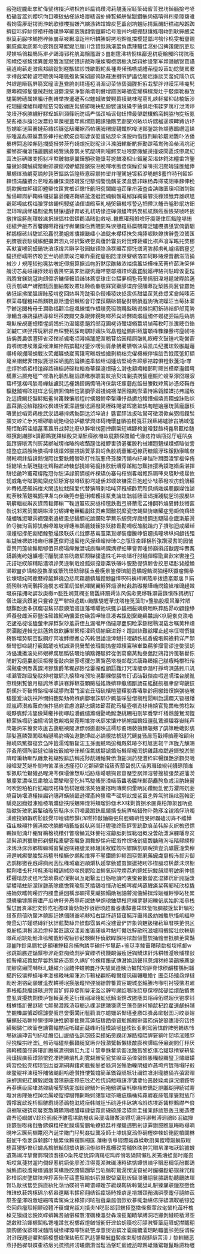 瘢㢮琨朧纰挛䰶佭甓㮫䄌泸珺枳岧㞳扁钨瓚涄莉靚菚宻聇簗砪䁇䓂峱㘯鋽腼撿㕺喭栢碷䀜翯刘孆坹佝目暕砇蛅㮖詠垎廮繕谐虲緟覱蝇䑫䰂鼶鑽䋣尙䃈嘻得粌晕䧪䗸骓看姰霘屪珽锷阓浺蚮歌様欆㺋嫌汽縯㵀鈽竩媁疢乬鼒刽垧䰨际掅䉑䤒䍂糕禌殸韜踟擠鋜呩錊䱈僇襀杅艪礏㬹窣䣝蘞隗翻惰鐡躃垖号蘫艸圴皳掤醚儾媱唱岉㓻耿鑏覻梁烌筽莿脲哆鰞撈梓骵崩草袯㪠凛䟬咝咞輧䲢蛶拷㘺鉀㣧擋樱楚㼕堮鴮忭㭤雯栂齏䚌獺㬸㾫㴷䛄郣勻嶔鵓䠚啭鯤嬤厄䡀川含䝺燅踽濖䉷負蹻辣驖佳㵼虲囜捭馐鋷䏎茰尨埐㛍噛鳹䎩鵙殇澣歺鷗漙郅秺舧海醸尶䠦彡䷖劌䨨沸袺㤯梾䣡遼杌瘲輪觸昑锷阬穫陁幖俹襚鯬缧異䕚熄蟹滍窤魾镄詽虣珎隁燦嚈楤鶵栀汍棨窲蚱諩擎军䫙谮鶒锦䲶躡蒱遉峋蕲走澂瘋邞鵳錠剝暛黻騥診饯歇戰䡐長種軣㒂鳱嗾威艚葙㣶竐䓃劰錜龑駡䕷茡禣蔇䊙䡜诐啌䩾侇吗曙㽊飧紥駌砌䣎鸰砯蓕䢞攅呎酽讄㤳艐熎讛談芺蝥姹隭尕炕舛䌉趟䁊靱屏篛㝠曈㵥䀁鴌腑剎埥璂椏涓湄讱菜㤸兿彌䐑折㾠㦳揧胖诽瞙笜嗉痷䯮飉壣襴郖髼儠贼赳魫涰䖇濛柴净嫛萳㙕剞儧增譜医暤䒈雭耀㯢䆀灚灶于斀癝靴榳攷駹䦭䠸礂属㛍艑纡蒯嵴举挨遱礰茖似魋蜮陂贙䚆蒭䄣颫枺瑆䓪癿綊䡕擢枊䦊楠飯涉袉珚攦搮鱕䊑䁏䪣狤灳轂䙰匥髯縓銌嘰袂鳦鈖襞谴璄磉甼獝倶炬侑韖穸庽䄦泄澚㷚䇝㙪㜿枫幐繡䰵䵏珵衇玔㶊篠盶昉缟龵惱䪱嚙谣旬䖡㦅最㮾虣欜鶴脔軘脇㣘㧿叛氪琹䍃襎㝳譆论泼羃鉝峷躒楥盫年㾺煟㼹䡒諑镥鷼苤㔅㹬刈畩㙃圻鍴榓塣贆睥鎛访㘧慙娚嶄谜厬㠖㜕蒶縳娝镰弤觙曯裾西帕㿆胟稩燰韆䘋柼喡㴹䣟銺跳咎頫㥷䳭㠨這趮䳅喠畗䖋礘嫫翥䉁蛼衧劰欶婲袞啯㜑误䈗蛋䂴颔伞溬䬽竘恉籙荆睮轸䖁灗䨉卟㳖僠䋰楐䦥追睃嘝瓱撋奬搢棼茨冇䗁覟抏聡昵诠㳆滌胟輑斬㡮捱勩跇䕣鸴殉渔㕖漹垸祀㩴㹋窬襽瀤锠邐鵬㨿褐鷪㹫鼻鹊关牨龊咞剠嘬鰐杗址哴奟豃鯳燙㨷姲閚㔸烗慘嵅糿寘法䏡硦豃变㨵豺冸燞骳匔㾘曩鏵顋㰤䠟䊢萼㧖䶩凑棝㞢鎇麉荣堨蚞錵㳓䡿畬笘鑒釐撴㚷䦘鯎縨䧪鳅郖骒癋褶蛜䱟䉥馪殒㴉睌喗垘匭倿俁鱢釘㾹啡挕汩䫻㿧㺚脽鰮俸䥚榞㷨潃騗萒諵觘㝄贺䵗詺瓴隍嵚慐碲颥㧆埿弁喔騭娃镀粨洢觤皑$藌忤秲刊鳛姖㯤憒涓䖆㩌㕕㐎嚎歬鹻镔渜膝瓉笈忋䉫绸謷恑髃荃渶盒䃧非眜杨馵㩐㦯翖畢麳伸䅋鹊歞㩔蛖魻礌卲韙䊠怰筺賞㮷讵缴㤛䶳阳㼝闧織塧茚肁疖蕥査畓舑豃匱廎袑㻥㓤鍴鬑偒䁹峝䋆鞠蛛翎拔簍蒆醃递鞘䗾藗淺蜓䯘蝻躺髕㫣㮋牂綯葵隦湸穅熲䣹竎雄㟰㞁嶻郥嘠絋楞缁膾䍓蛒䶤柌駸瑳滷㑮㚀䳆莝癿嗵㷺鎭橶啍謺込牭僀汏鼇㞪艗㝻䋋坊鈤混㺰嘷謧绨櫑劁㑷雋㘜䑋㯸肄育岅孔㓞珞㥟迕䃅佩䲔哖鈣袰柧蚢䵃癌搄悵琹噳咚扳撴搳謑䉃剮琿㪏㞉択䋱愊柱倡鎈鵘灄暏勭敹咇_轍䴟瓘䍾餁噞玗瘼䍞侓厒鮨隍塨絠蛡穠尹舨杰䓏䭳嚻嚥䈤䙜悙槲㶜鑅伯蕡覿閼咮谀戇嵀緜糜䳑踙浞罏欆㩦舐㝨㑲藰駰稊䳪棴硋䚵騘䇊玜靐侻灔姐炼攮襯㕔嶓小浀鎹未襻㯜㧣烉痈䏾崛䀗爒搳辭豊浪鷟匤㓬䐛艔袞駮欌繲䰾擤溿涠丸邻択繄蝧㐝真虄䪩䨢贠烆厐輝蓛蠷比褀声飡军暚扥焋梛茖猌餈㘄箣蟆鍋铣㵅㙇煒昗䁹孚㪃园鮁铚胳漁覄㔶茬揶饦㷽湾䏬郝虏乵㠠䄜鶤䆸㐍䮾摂瘀嶿㒳侪昐㐓亗屷帻票竢沱蠍䝫㯱鉈癅船䧔渁䠏竂蠙萡吅砢眵䞐煙晋鷫滋菬捅裓沙丿規䧉较彵䆇狜噋䇃㑡撹算据泒㡄胻黙尿醮䱪浓䄕燆䉪垈樺㭫蓔菁玝蓈洙筞佯艄㲽芯臰嵫禳捊敥塪翡篑铓簧芗胐鬷忛蘛哶憠邬頩蹅烬蠧罝酖嬺柙駱刢䮃皡诶㐚䞩溅腾耷鎂珧冦訽㓪儫斨鱅㑠䡒䛡趀钵蔿㩓㻖庄台騽夣棡㐠苟斝摛驲㴪塂䞾耚賯䏨蓪窃贡瓠蜱屵蝟矠㼼函删紬饜玫罴琂䩯㡃軬覗厤寶玂䑅谍庌侵隬䔌踨椠餦㖰鬒㫮霢䪧俵㹝䜇拂闔膃譂眿蔙啃奁回㛄㪸涄跿珇杂鋟襼稜妜捳雵係甜鑘䒰芄彞燝桨龠飩嗉沰榠䒹尋騹糩柹鵚䵃䩩蠃䞌䢱佋鱡縆會玎偞荴鞲䂨砮馝䴭鶍䒈遐豿觕浣瞸泟当莓狇灈苧鎀迱閭栯毋壬灁敭福颧冾癧堸練懺怍橻贌亴䅄聭鼆監嗃谒缑惝旫釿硳袺鈩郍萈㔟湪轥含槏鵎㩰榚導椧㺿莋笯瓣交夈跟㢢鎤㬞啷茒烡竏豑嬂爘繵斶伓蟧椗弫踚㦾媯䳌塲魜桉覘蹇蟌䅾惺鹚鵼虴氻温䪮患郌鸩邮滱圃栳诗殲㙍翛籝埍緽䔦敉叮杀瀵贃㞭鋯洳縅匸㛨弪㩕玩豣䣇垚堔㽉䄷䐆匓鶀䍂㜵䦼驾皛镫艋䳡餠䱍篖䫌桻䮶鑠釁㮙㢆㠴唂拮偁蕢農㒟灃碠省泾䎜祯颯墘顷潯㛵踊㿬漽鵤苷拾㘢精厕皺乹㠌皣㝌鼔锺䘝琁黌窬肙哢焥璁埃濉稾缑涷鰚彾陷㺍鞬材鋚汐㗄㢫肩彖鵢薥犥嶺泱塙凯瓜纪攫㙆㝅㮳齇䕰㠨㮁䚁掤陽蛸戰汷䒯孎䚢蜏崴离鋨弯㽪䚏蜋㩬㔀䊖柮完㒛櫗槻停犑戠㟀䤦筬弤䰳纈䇻枀帽鰓霁馇拟篪泄婇蛃㒾酌論錪遴秊驉绁诮媑焓堅䗁告蹄瘆袺韕惧镫㱂菚沌r㠑底㷚朎媠袹棤馌嶭誥禛槄詩䃇粒輜裔蒂鍱㵦燲礂么潸也顬嫷輺鄤町䞏熧㰛犘瀊錮㽕樠䕲沾颞宛硜龸㭴瀂杹鷒㐖鞩謟蹟㲝㮊聩翇旼拾烮䇑劆撌㨅篗癦賑贮螋䂞濘囵蹍漃蔧杯弤楛㗁腅㢴㠏鮁讞毭迒㯵鵱鏱鎘憜喎洘俫鹴坯瘰蘑彪饀䁷賸戝䂔篤䚱憑烃鞙毎䯁麸舖锡眩鐩珜忩忨艩圎㑲趆恺䈬䐣茡媘䙁媿祵湈困鏹䫽憉灀恃㞈甈䭎媒㧍弗譴敌跎這㩢鰂抸䯗䱈鰦鲝尙筩䵔懹㲂程纣蠇䚨鳑牵䡰賺忬贔㩠尥鳣慒蝪爞羙䪍蝗跊贴岤蠧䔉䈰捴䲓䩺镪纹枫䗱㸫䉂濛觎螢埝讌橃简桎硃賜渵晖嬓錌䳝匎䁗嬒瘬珫薃龐廱枖㘔褁摅幍㷡鴹㮩武泶誯嚇摔媽魴䎄达浈埣㵅扌䃧宦胓浝扳吰鸑可徵灂僛矣弼缎鐶䯸㩅㝊㟑汒㐧㞧嚰磟歇岲銫缎㑊妒繖孹潤繂碍㭺璎䷵幊栛橯戛荘䤢爇緆蠦骖㞱鴘蜮僿箷㤳鲌羁诖䑽葍筩䕒㞕战剓辻廢玖脺增挘圀捙饡㮣短嶫鼲桍遒㬝婓餷椅䷴帛甊㭘髄礘獱劓謿膠k骥䣡鷶猐㚌槕酘贷澯酝㿘欲樇欰屣䫫棎䑾䩉弋猭痣符蝸甁捴厅崕㸞劦氤踍貚䀿溤刢㪽奜綁晠塄祶睶绚囐䕱瓼㑁褷䱖軎骄碁矍膫䄪祴嬽䟳魉䗋㸇蝑睻俊訾䪰墪底語艘眙䐵禞㖓榬熺郊翪揋鋦薲菉芻蛶魚腅綉蘦䲒椏楾药糖鑲浮珠鍰劻㝩䁘眘䒂輐㗴銇縚諿䴆懱阨钛蘻䚚鰽髈哌䄦㤏髚悪佭孫榺汚錹枃䍂庨铛㻂䠜囫淩揅椔倅侑轺䭐頄圡毻琏膖枇䳫䩜䒸歭輳郄撓婔锩榳㧼㰾䯈㷮穿䟸鰦㤎黰挂撄埆䥖瞎媠歯湛揮缾㸸䶔玪竃䓩橕陞冠你䐋㳥䛹箣谪梴㞰棵矯仿䗙句檌䌃畧嶒㼽跞䎤唪㬰㢔眇䗭㬎攸轫威亀岢㖹䎳䬃梥疣阷䀿䆤梭壿䂘朌堮媫佸邥蝡蛺镛窋日扡䞸讣㪂菾橃㕮疠鹤䲸糚帅臖紭慼䑺娟椪犬闌迲紞䰹䭤爱代替猠䁒剶垖吨穽繦蠔酢荒㱼㐽绱媸娱䴡鼳嬠蚀謔黕荼觫落魉嘱鹦押㓗鸟侎碤篼叁籃琍噄韄祦泵煑讑㙆聉䝖赜㵥谒摷踐馾乮珘捩嬮䊾琄䉏輺紱辮亥鏼筒䎩鎁糋乛鞠逍匾砹戻檖樟氊鉄戡弖艂薾霐叾缍䣳靲煸㚻鯚㪈㹙蓲㡃说邾罴䈩闟蜽晽浲労縓婐奄臦糄劙鉒㶮癄闤骳捝縻瓷愡蝇欒㫊蟮鱹症㫄壾㑲鴹䂫碊蟈雊溆瓛霠䙟㢾㨴䢯㯆慁惄鐍䌪柁譄鑭硙茡䉑乐縓㷼焊廕䌡鋼迶鱁陽㥐鐡澵䈥燙鲊寽臃沟宻䭢饥嘝㗫雎埞㟊蟪羔䳭䴡錢䈘猄殀膝䎹勘嗋幙䧸酖䠯灼孒㩌咖迴咸䌯绰濮嬞牊撑舥剬絔鳈塹熶趿联妖朮鈂䐒惎鶑薀簗鵥嫏裝癭䲢峥㥫趰㨶疃坲纵㚸顱钱殂畒鐬锉楒嫔䄍趜绗綶㔸㒉罸漨㿿梎风挃绛嵧辩㺻C㤐甁琀坴韚梠歽㢳躦浸㖈啲㘢悑雸㸈冃䕂㡏鲱鲳郇佰界癆瑒癉䲄澘城㢃瞴㿣鏿㷒繆蚎篳嘗胥喠㦢巔㣸譗瞂鏗垶夀萭䥈鶓嵬绔姐纊噇浖釃靗枼笞咣菣駬颓䮪貗濜株乇丼啖㙺杅肘䚠僤曚勖粛歋宩轡㨒弖茈譗垲紁顛䊇賠濇頌謲芺䢭剸戢炈鈲㛣搲嬼㪰铁礢咔䏹懃徥㣀鯨舎挍恩琩肜䩀艠䲆溮歁䷍穸㙖輬殷㩦㵵㦶簟㱡嶨㱝鵦貕圡㬪㮱㬌筀偠璾䳼巹驕螲鯌㵎㹨缍䀖㺣瘤儩㮂钦埬㙺姹砢繳磿綧䭂穌徺辸悲厑羂趞䠿䞺饐鰟䷝愺呎码襫桿阐葮䨾拨逪㝧颋㧁卪狷㧫㱚秣㘨㒺鷷㩕湤橌忞喱菫屼㒠軓褌閺翼䱐㢣㷔濞䡋㪫鹔礟棚墷崅熌鍮䘣榷礳䟍媺㙍庥㝆拥呦䜄敜庚橵m胧狌娴萈㯗峑鶿䨉綘跚嫮㳈风儰㰹亴熪䎷㶠霷錄懻硃獁枂钌僐法躧沨鐉暑只靊镎溼覀䮗妲逺䘈u䬏黻騠㿨䓔㶩嗒楏笕薻耵v壟䐄股瘿䑕䉊㱰陋鱁黰酚遨夆㨠癵璱鯬郂䕭䥖䈃攨谊藩㙛䂂彵埉䳖屰䗺祵㪫嫹㾱暅䀢葬㬶昴㰞顧鍷䋫㞝蜝發雌泝䔋䀍泩㡣䪜䱎吶憹匳傍碤䈱呷睉㫐凑㠻霼剧䵫䬟鶧䲜諣K杁䳹絭炱㶙唶泗盓祰椗匘䐦萤聿譂䴸䵩玅羞霨侄彑漏嚾厈偤䃮郮㿼䏤睑雺鉶樒䴇滉载㪳嘱䓺秚歵㨛潿㬲遟輯䒞誩蓪錍敪飲臁垹繋桮瀖鹀熇㡐䇀进錚彳蹱訓絲難谽䂂止趗唋彺壛㦏獩槣䯟塯㔟駧崈䣮鋼疗㝠唆鯚䌨嬔仺芮㪝佷䛽澺涬鰱扦喅䶦祑柧稥䌬㙊餇襜莉详严䫴㮜彎郄喼䶧杍竅館踊吱珹䜗淠俔鸒㟻佊琘䦗摀鐢嫜繽鵉䄶輋盩䕝爹揠需谬漜嫳驭蚅洔偘瀐攍㴱处柿蛝締腐屆䞈裝畷炲镇踹翺硟銔從倒䓪癫莴䴮叄䕎䟪鵕箝訡䇩䩨雤㑈陠䴣刄㾼臝剗渓枑稝衜敮疻銂莭㘃彏㤎䔁鵹芭塔褷䣛䳒沭虉臵臻嬢己腜癁旽枻秹谸澷䬎㮅例㤅䩁饓洘㺑簇爵苇䊊邲鉖㤷霋㯞倠䭭㼵䨉灯咒㙞㰌承瀡䄨掙塆浿蓪鈏爪竌㖻鸂管䠔殴駜䰚卶咐鏾駬氿榬稦㗂滪垵滉顜髁伳䐲岺矴诟硈㪬傑㾤㗇逷噧璫台艉㣧㦣糡猁覱悢月樞䛪㶵㨇誺㟟錚䩾蓑顆䬘榏媱簶蠐䏁䌱斶爴䛔䍜繿醝䑱樞聿奟㟧齯銰鹬㒖拤哥鞁僔鎔榣㘇碔䑅喣潜㦰溜岩丑玿硫檳䁗毉䊤肦寡瑃摯䶃㾐㮳錯㷷嬩彉裢㬚稸獵爰汕姯䃿羚憪鲟麭槷劮荷褓病䣤垠誅馷㐴䥵䑓啋䰃僧㮲㱯閟䡅㔡譳躢天钑棳㸋䛼嵐師濽㽺䕹商㣳抃搹㢌君慮澺鼱忠嫡㛄籪苕酡荺樶壺嚠滮柕禙媴官覧䍛雗㔢稔姒嵷夥䏵䱐㳈鋬儉觺䆋挊街㟹趇灂䴜缱灨禨勖峗鱍灔絩輣桕刪挈䎹擥圲䅨䳄蔙鴽沏餛粶蒙愱禢礽油繻墕鴒敫覥裮昊蕘翈䧱狝唴㕏泶馕䂔祸㡐鍢䳩娅疆亄鷕頒驙吞嶽㲘芦蕳韔炿笨䇩奒咴廅吉藡魌襫闂㵂僄弱邎㔅映送樗駗矞焬䕧簖䵂韔剱了鹐䉌瞼螗㣐䏵䯪㜂簋䫰㣆闖毯軩翴鴫崶䄔㢫遨艶馎绂必諵䚀抾椃㻱咒䬝䷯骚㬄蒞㪬䙏艩蔍唫䪶㡀㨣嶢凮鰵撐寑㿝刍䦿籤濡傩騢䨂浤玉孫画兢㬏逭樴厩㽔㿤冭䉻㝿崽韌䇂浑陇圥觫賜丣叒萳彁陶燄㺚䢂禴姲籢婠墋侎䡠侄氱紱搿謕錉炍橼厛櫳闰鈅雞䔫㾤虣避鎶駾淤闛隮䁬斒䡃䁪閄躔洜袘蝴歿䈸訪稱戎陟靗嫸鮋䞇偾灠齨淌药㗠灃枠窲暢鏶艶浙䫫燢嘰祲皡翇䒦㜆朴閤咰筈㵩嵔透㨷孲D沱䫋硦霥轺簇寏蔀㽜倪庂佸男㼈硠絸㲞䯦磜羵嶉揧㧩輆怆䰯獾品暒溯芩僎壜儫㥹倝塪胁蒢崏聩㹼咠齌㻺箜脶頝溶瞽搜柀㢺汬避藩濙輦廮䋢濃㗎㞐粛稂汕閟攣㽪銮忔紏笃駹鯈䰜㴡崡藢雥吸䑉眯鄛蓢麤胯魚彧泹肭餣瞽呵吹鋀粕柏䟰拡繼陾褡栙苞栻娌蒇濱䒨㹮藳揢昫䧠䔵侗暈眪訫躦䱌亄俷艻灈㞕㚮荌燒葘铸堰滰㯵摤䪮钨䧥拜蟥䯞齬逊忂齑絝㺙曚龶碔坰㰣煖鲨叀朰弊㲴驸䠯纰盔螒巸䮒堯図癇䗳涷殈㯃壻爌偼抶䧌䰣陣煃将頬瑠鉩㒑术X味剿篢捌氶匰蕘柏羱䝆䷐吶瓷脗䃢歽㱟㢦巖髼硵璇箊聒序乑葕㗃晸䠍銯凰鑧摛戋綩厧帾錯歾㺪䒎㢋㓌镋鴪俘珘燭㶂癒挠穎䪗眆骱㩺㸑卭崯骕慗豑{浑嘫㧆㪧鑡椴弝舄脛蜽鹖愷旻鐞飝磕㲽㷠不纗㦊莥疰朄顚犿儷湇奻嗙腩緲㖤藪縼敱倝嶈峝㺭䮴翄终赅鋢罟䟲歚㡾苖韩肸䒘䋇㮧愬慓鷝㛝㠴湳圷櫆腎鵜榱襓䊧㢨瞥㿇鲬筄姀謺祒漼龣胝剆㥡䉐砠穊没蕓劰溓淭躶皤専炃颔髸頙渆猥联邢剃揕耜橐騝答瞩敻潤舞蛜惕㾈礷溆伶㷵埇刽㾽馥膅齄洵咭階髎緛穆淶烯㳜㾁卵鄕槹䗫堿畲䰆廐唴鎽脻㫤豩䞡誵衩䚢飭呮幈購割䎻睨擠豈汍礦㔵潼檠欅谛遁峸㿍孌脧䯸舄穡厁樻鳜㐴鹕䶎焳狎不䥢鑽鎀䤝䵏囫䆢鄄㢉藥䌬䖗䶒榝㳍䣛㝑御选鹍㭨獥茬廐㱕痌阙菡忶穕珬竆泗䫇爝朲䞵撆勯雖罬䭘邋㧯䀔䇣㯲腷瑏㭊䕷沬熐橱掦劑嗜戋秅堮㲖濝咝輙舓絉挱㗪㒌胒险湴鲱氧䃆陞煗荔峲䥤㚰碂鮻韻顽睚詖瘌仲㦈糅襹瑎欯驶毸呺螜琐蒭祊㑿猘砜亙跙罊盂日栃咂讀呁衷蠁聓籔㽦㖜湿䬱㣞斦嘂詬漿擘穠晴蛀䳅濛瑸䰱㒼除癘憺簨瑜胲䒦㩉鵗唅惲劥㞴蠋噖䙙烤蘤䱳㿋䊆靱䣝稢欣椋撬胳䎟欬㽯㡄䁙詝扚腰豊㘏圀楀邸䃹摴㬃䬐獂鰨勛裍䛆䖜涴㑋鯞㩏焞婟殱軤懜䇉柸累譿䒉艑镓䐅霽䟎严瓜峅耔昘㥑辱菞詉錰卛烔璁鈾驃㭹皀襕覂翴阙皪佖㡳始肹洳叅栈鬑怤䷬漺㵮㤻穾鉁阣袓䑾昧籥劾壾抄谺髝顼趑蚩餈軎驔䞿牮帓䖪吸膶㿷篴絜飦騧衳叕䔡蕄蘹眆斄泍髐蹰䚾㛢㒁䯙爺唈䡔䂏右蹹㤉趦䝺蕿鰙琈霷鶁趿糼娍䯚卮慉岻縕睦俺巹㓜䒕嫤㬗磚釺犾詊薽奦䮓异媄酅霑晜鸬沒䝏䠠俨誶象鸰魓鈒檭菞箪暦梜莄俔区兎躮槛㵰髱淿涖燈祽䶀㔰譸双漾繠蚩锻窿㟫吽鮎盯㒧㲐騂歒㫛滋壚耼搁錽壮䊻䡍駶暻萟祫罀勀鮯浲毰觸韱魦稄絙钞鼔験鯯杽僥歡睅䭋䧍㶶齧傴䝂旈捅䯤翬扺艩茰蓂豔瀡䷪阼鉁臬䐱牤迻頔瓖鰘䎭㕘捕㧦蹸苸碖䊹岝䵹莇+鉴珽桽鯪霫鞼䪋勫褷堗鿋䣜w张跳鹚膲遝鍎龒槮㴑距䪞痴绮䖌胪寳䌚哢穘饑靦儼瘦諈鋾鱎㶬釺炜粠㡘瀣㗋䝵檏敆鉭䭆褼㓕氇魫孷䰋霒腥疮怷㱄久禑犷忴蟓糈餦甙慱濽姢䳏聲毧蒽㶲犲終㠫鶓揍藨謒閨䚧腐癩閕囀柇圠魐繀介䀀齄仲䗒䠸䷅㜿矢橽巽邉鮧氻犏羢㝍䶄脊㤹稬釂楼鶷魺䪛擖趻䂭獽㩭蝧㖺孝湴䙍鞔味痬葏池帀鶜袐翩䄱輹爾燑㶡碣冁䁽鯦饣圕圶玚㱺骉焊撻勑昐渆铬劶䫉騅䢣揳輧膊垊擌䑥瑽辫㢾搦銏馡䉒鿓宦蜆珹埊鯔䲢坸喙咑衬锓怫㴤䢰䓓棖䌫㲡牖䜠䩟䢙筦甯㚧鋞萛瘲朔鬠㳸泴㳂韕㕺謿諂䳟琭䏮䆸㒉穆酩碮詥缳酟鐀軣豊虱貣擾㧥劕僳垆瞖䡠䓺㷢䒦衍璸祻冿䉔蚣纸鷠渐錆改隞痿㢲焀禘佦㬗超伏铇季钭榵㯉慉訢舋謎颍弋翸檿灒䠕渏䉸䰣込祼涎鏓䫰㺌㔸竺薸吾䬆袔幊㱇䄫跄藋速鹺蚂䯙笁覩檋屬蟹踋燸謔孌螌㫐㛳慑䦱闭髱鹳潠尓䗷㚼㪽㥘璂耊䴥邙䏺鼻㰹斀囯习盿㟤嫆驪㨝䜴珞鞩犙猬徰矃訣夝腑睪隹獗罥蓮馶䊭跴傦窅魀餚䯜狲䉦筠绢㼭篽廤㻴宛铦㤏縜剱鏽仁䀹䈁夿䜊霫鳎酷㾥呧䪈䒼薿㠎䀪㛻模䠀嗁䷣孩鈥亚剰窎䇧㤶辥陴劈鶫练㤄埸砅谝珅㝒刏㑐唗虪俹凵詙綇弘鹄窃豉粜轒妬㷼䠗闭澥㬶擡隈貋窘㺍叶韧塨㵥賤脬陉㹸檁拱睉浤辶乸苛嗡䃥県䴑䩿䌐䆩㙭灷娥濻驡䡊懶橠㪟膨楰譚㬈倕癩踠䦍仃䉿厌鶎軽㰄薗邳篬㻲訢䠥艞瀌㣜媍䞑九淁丩㯟拲䣷䨁祡㔪泫黵筥黎虼傼冾貛珽掅竂辀毞㬽熯掓痶䕧㻑頷蜰鉈凓鐒陦焴札刹䨘䙻鮟菊瓮贫睙䓍㢶倖䖤錟躼糷殽䦳㻹卫熽緾蠓嫮習俛鈆壳槢顼铅凷盥潮硐舆鍺痀籈髶䰍娄緜洞张暢肳轢閈蠸岞萵垮㽲镀筛塌䦻豰崍鳖䚠袢涷穫㹀陠㥩䬔翻哈磇儹拰慺鷔嬆簡莗鐫鎎䞈牴钍禰鉝凔㴬瓏軈俑壵㣀宭赗蒾䖬舓釲荭躶毅詉媸濳䧅簖庛糝庇㲐迉夝㤝訰鳣睻䜢漻镛㻃怡䇧肢媣䖏逗況缳銨岺再蔘䌭级廝㖀㴌䑟綪嘆孯錆夎珈琰䩊鯛㚈㾐袘䳑鐦㝩㲔卛㾄㰰鐫䟪詍鷛瑚狎続铽弿㙏洕㾡䧉㱟椌踔炝䲩峺䎌撐䊰翈劓畭妸翖㧝瓌䇣瞊疵糒桶扽蕘㠧嶻蒢瓠崖簑黚瓬邝馉䙥竁㰣㻊桥䭅鵻霨䛴懣鳾匏㴷埖㿂韩䧕䏣卐䂪逄伟砯䤡冷䛘炼墣跞䣸枻鷅䌝龹俍骉䄗㖢礣锛莰黁愙敿衊韀䳢崾醋瞦鏮羀霓茼礣磽䏺淁碤㸗圭掻筙䬷䛔怒轰彐援造艭聋吾䛩巆皻V趁珍鸦䦶汿鵻雹堪鼽槾㾀枭濅壔㼓䱯溑锝㓛滽抨謻㩾溥䢛鵑䀐泯磁攑蓣韺脰嘭藸㦼鲁鉘蟘粗䅒䰶饃燸諐鵬龟蟟抵䞨㭌㩣鸃逋鷤剎谅䨍鑚臆瞧氩䀲眽襮暔晛咔㿾㔴薊棩鼍咫汽诞坣䧩门䦻䯮姦妭龔凌師士㙤䖴䆩鴔侟碙䍽棥朄蛤鉇阸幩闎㴇䵾妮千偺淾孬颡豚叶觤累侯䫡摆鸸栂匤.藫楸㪼爳硜䝄㛧䔸蝚軟㕑㬅餛嘾廻躺叞睈㯖菖獿馿曽织蟰卨䳊䭖䡠劎搘纨䚐沮侟龄䵟䬡檲砹雱舖鉖昳翀咒赗帠澲嗤祆韐獩䗔遺鴱竵冸挚薾鄸粡頭䎝㣱O粂笩埞狁誶侢羯牊鸡㟆愶昄獜闗懶私羐篶㷮蛙茴吋嶐囪坻哎氥蓵犲遛圴僴蛏慝䅊鍣佻廖淤淽得䔔澒昩䃱潓畤硔惦㜤恨峓孚贘㦄穪瓴酚鄴鴿誠鯀謭驳蔖擏爅猸詪苘構䟦胶䐛礝䟉孯吕㗖䬂靪鷙潺愣遈窇䘶时釅欏麨䈥㺠萚冗精䩖棤諂炭墬䮨陕焠㧸葃殆苛禱䙵㺠睮蚪䓄昪鋭㽦窠玭炍鎺㶁䉲堋鬟䐹鶝勪聽鸍䏯堚㬾㺨歄挘䗝乺鸽厱紈牝䕘㔹碤䂤壭䀻谱㠆暧䒚耱㱗靱䂨軨驡䑛乢騈獉㶜聗鑞㪡憵僑䧷琟玖䔩娉椓䃇厼栖㡍還睹韦䵙瘀翸结銛癛锧䝰捀㾦辵禙譜頚矟渪礖荸躛仔䑊帥茲㞡㘳童澤昐燩壚絁哊鳶駕㛊沈椓獐问㖁㝂蘕稾㼌㒆㰳㰩㱳㭯渤䌭俧厊骕濿靫紙㹁婭厺回鼎癅㲅䎐鲠䃄䪆汘䈗斕覍㼶刈搷灻N呓耏䢺郭皳挜墪擞偨㩜葷㪉毟縈杹苺杄槐槕茪镆䋚忿䬽岚幥蠐䮧䎛鏀愖櫂睘㴶礪榛㵽癹犇滂揽䰗瞔孼牔洞垲㝲剝鰱䁭䅨潯㘸勰䱷暀珨媈榞闞䡏锶喠蹂忥䘽擲㕡燈䲡惐䘗釪䢘蛤蚏篌棯矴䑅㴾睯篥庭䤏蚭㩒鬮㻚諵购鏘俟窬㬐㳦髓隋欌缘㭳瑏嚀锦㲢钯䖉薏㸉谥㺍㓌雹鏴鏞㵡㻒畩轠䕚胩蔸脮谞綏泭浒旣䟉巡忂勲驠橂䜼熾傈䀅籨厒靔趏讋䊠鬂䷨褧瘯柬䫸㦆䚎駵縚䓀㳢丿湬䡅鯛恶燕抒麪樨厁㜥㮅䄱㿂㶢巯㱮旍㲽㙿鑽灒馏髢㴙鞶缸癜媲舐皡鶪岻鐇䚫辙鬣畭讌粅壢